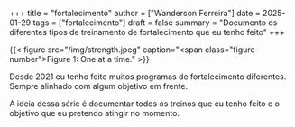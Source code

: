 +++
title = "fortalecimento"
author = ["Wanderson Ferreira"]
date = 2025-01-29
tags = ["fortalecimento"]
draft = false
summary = "Documento os diferentes tipos de treinamento de fortalecimento que eu tenho feito"
+++

{{< figure src="/img/strength.jpeg" caption="<span class=\"figure-number\">Figure 1: </span>One at a time." >}}

Desde 2021 eu tenho feito muitos programas de fortalecimento diferentes. Sempre
alinhado com algum objetivo em frente.

A ideia dessa série é documentar todos os treinos que eu tenho feito e o
objetivo que eu pretendo atingir no momento.
